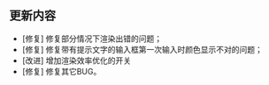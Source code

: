 ## 更新内容

* [修复] 修复部分情况下渲染出错的问题；
* [修复] 修复带有提示文字的输入框第一次输入时颜色显示不对的问题；
* [改进] 增加渲染效率优化的开关
* [修复] 修复其它BUG。